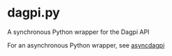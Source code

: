 # dagpi.py
A synchronous Python wrapper for the Dagpi API

For an asynchronous Python wrapper, see [asyncdagpi](https://github.com/Daggy1234/asyncdagpi/)
